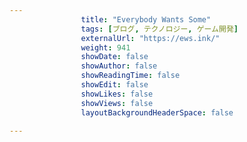 ```yaml
---
                title: "Everybody Wants Some"
                tags: [ブログ, テクノロジー, ゲーム開発]
                externalUrl: "https://ews.ink/"
                weight: 941
                showDate: false
                showAuthor: false
                showReadingTime: false
                showEdit: false
                showLikes: false
                showViews: false
                layoutBackgroundHeaderSpace: false
                
---
```


